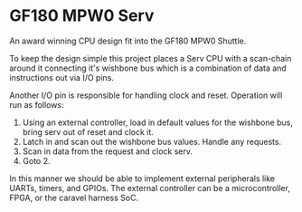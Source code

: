 # GF180 MPW0 Serv

An award winning CPU design fit into the GF180 MPW0 Shuttle.

To keep the design simple this project places a Serv CPU with a scan-chain around it connecting it's wishbone bus which is a combination of data and instructions out via I/O pins. 

Another I/O pin is responsible for handling clock and reset.
Operation will run as follows:
 1. Using an external controller, load in default values for the wishbone bus, bring serv out of reset and clock it.
 2. Latch in and scan out the wishbone bus values. Handle any requests.
 3. Scan in data from the request and clock serv.
 4. Goto 2.

In this manner we should be able to implement external peripherals like UARTs, timers, and GPIOs. The external controller can be a microcontroller, FPGA, or the caravel harness SoC.

